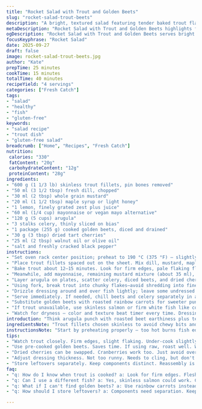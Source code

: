```yaml
---
title: "Rocket Salad with Trout and Golden Beets"
slug: "rocket-salad-trout-beets"
description: "A bright, textured salad featuring tender baked trout flaked over peppery arugula and earthy golden beets. Tangy mustard-honey dressing with fresh dill and lemon zest cuts through richness. Crunchy celery and tart dried cherries add contrast. Clean, nut-free, dairy- and gluten-free dish relying on simple ingredients and correct timing to bring flavors and textures to life."
metaDescription: "Rocket Salad with Trout and Golden Beets highlights fresh ingredients, a tangy dressing, and the best textures for a stunning salad experience."
ogDescription: "Rocket Salad with Trout and Golden Beets serves bright flavors and earthy textures while pairing flaky fish with crunchy greens and aromatic dressing."
focusKeyphrase: "Rocket Salad"
date: 2025-09-27
draft: false
image: rocket-salad-trout-beets.jpg
author: "Kate"
prepTime: 25 minutes
cookTime: 15 minutes
totalTime: 40 minutes
recipeYield: "4 servings"
categories: ["Fresh Catch"]
tags:
- "salad"
- "healthy"
- "fish"
- "gluten-free"
keywords:
- "salad recipe"
- "trout dish"
- "gluten-free salad"
breadcrumb: ["Home", "Recipes", "Fresh Catch"]
nutrition: 
 calories: "330"
 fatContent: "20g"
 carbohydrateContent: "12g"
 proteinContent: "28g"
ingredients:
- "600 g (1 1/3 lb) skinless trout fillets, pin bones removed"
- "50 ml (3 1/2 tbsp) fresh dill, chopped"
- "30 ml (2 tbsp) whole grain mustard"
- "20 ml (1 1/2 tbsp) maple syrup or light honey"
- "1 lemon, finely grated zest plus juice"
- "60 ml (1/4 cup) mayonnaise or vegan mayo alternative"
- "120 g (5 cups) arugula"
- "3 stalks celery, thinly sliced on bias"
- "1 package (255 g) cooked golden beets, diced and drained"
- "30 g (3 tbsp) dried tart cherries"
- "25 ml (2 tbsp) walnut oil or olive oil"
- "salt and freshly cracked black pepper"
instructions:
- "Set oven rack center position; preheat to 190 °C (375 °F) – slightly lower heat to avoid drying trout. Line baking sheet with parchment or silicone mat for easy cleanup and even cooking."
- "Place trout fillets spaced out on the sheet. Mix dill, mustard, maple syrup, lemon zest, and juice in small bowl. Season with salt and pepper. Use 25 ml (about 1 1/2 tbsp) of this mix to generously coat trout surface – little drip is normal but don’t drown it."
- "Bake trout about 12–15 minutes. Look for firm edges, pale flaking flesh starting away from center; slight translucency around thick parts indicates done-ness without drying. Remove from oven, set aside 5 minutes allowing carryover cooking."
- "Meanwhile, add mayonnaise, remaining mustard mixture (about 35 ml), and walnut or olive oil into same bowl. Whisk for uniform dressing. Adjust salt and pepper. Should be smooth but thick enough to cling to greens."
- "Layer arugula on plates, scatter celery, diced beets, and dried cherries evenly. Avoid overdressing greens now to prevent limpness."
- "Using fork, break trout into chunky flakes—avoid shredding into fine bits; texture matters here. Distribute over salad."
- "Drizzle dressing around and over fish lightly; leave some undressed spots so salad keeps crisp bite."
- "Serve immediately. If needed, chill beets and celery separately in advance to maintain vibrancy."
- "Substitute golden beets with roasted rainbow carrots for sweeter punch or drop cherries for toasted pine nuts if wanting crunch but nut sensitivity not an issue."
- "If trout unavailable, use skinless salmon or firm white fish like cod; adjust bake time down slightly as thicker pieces cook unevenly."
- "Watch for dryness – color and texture beat timer every time. Dressing leftovers keep a day refrigerated but do not reuse on salad once dressed."
introduction: "Think arugula punch with roasted beet earthiness plus tender flaky fish. Trout needs gentle handling – not overcooked, not raw in middle. Mustard mix brings acidity and subtle sweetness; dill adds that fresh green lift. Celery for crunch, tart dried cherries for bite. Balance is key. Hold the nuts to keep it safe, swap to oil that suits pantry. Watch fish carefully: opaque edges, still moist core. Flake gently or you lose the mouthfeel. Serve quick. Dressing thick enough to stick, not drown. This salad plays with texture and layers of flavor – simple component harmony. No fussy steps but timing and seasoning can make or break."
ingredientsNote: "Trout fillets chosen skinless to avoid chewy bits and simplify cooking. Fresh dill essential for herbal brightness; dried herbs lack punch here. Golden beets pre-cooked shorten time and keep sweetness. If raw, roast wrapped in foil for 45 minutes at 180 °C (350 °F) until tender. Mayonnaise thickens dressing; vegan mayo swap works fine, though flavor mellow. Use fresh lemon zest for aromatic oils, don't skip. Celery sliced on bias keeps delicate crunch, thin slices but not paper-thin. Dried cherries provide tart contrast; cranberries substitute well in a pinch; walnuts add texture if nuts allowed. Maple syrup softens sharp mustard; honey or agave can work. Season dressing gradually to avoid bitterness. Olive oil intensity varies with brand; neutral oil ok but walnut oil adds subtle nuttiness and complexity."
instructionsNote: "Start by preheating properly – too hot burns fish edges, too cool bleeds moisture out. Oil or liners help fish release smoothly from sheet. Coat evenly with mustard mixture for caramelization and flavor infusion. Oven baking relies on visual doneness. When flaky parts separate slightly but center still moist and firm, pull it out. Resting fish lets juices redistribute, prevents drying. Folding in mayo last keeps dressing texture velvety and easier to spread. Toss greens lightly or assemble plate base first, layering ingredients to preserve individual textures. Breaking trout with fork instead of chopping keeps bite size irregular and layered mouthfeel. Drizzle dressing strategically – too much wets arugula down. Serve immediately for contrast of warm fish and cool veg. For leftovers: keep components separate, assemble fresh."
tips:
- "Watch trout closely. Firm edges, slight flaking. Under-cook slightly. Rest it for juices to settle. Avoid dryness. Bright herb-based dressing can cut through richness."
- "Use pre-cooked golden beets. Saves time. If using raw, roast well. Wrap tightly. Tenacity is key, 45 minutes at 180 °C. Check tenderness. Toss greens lightly."
- "Dried cherries can be swapped. Cranberries work too. Just avoid overly sweet picks, add tartness. Texture matters. Celery sliced on bias for visual and bite."
- "Adjust dressing thickness. Not too runny. Needs to cling, but don't drown greens. Heavy dressing wilts faster. Coat trout well for flavor infusion."
- "Store leftovers separately. Keep components distinct. Reassembly is crucial. Crisp greens, flaky fish, vibrant beets. Perfect balance gone if mixed too soon."
faq:
- "q: How do I know when trout is cooked? a: Look for firm edges. Flesh should flake but not too dry. Translucent bits indicate it's time to pull it out."
- "q: Can I use a different fish? a: Yes, skinless salmon could work. Cod is an option too. Adjust cooking time, especially for thicker fillets."
- "q: What if I can't find golden beets? a: Use rainbow carrots instead. Sweeter flavor, similar texture. Roast well, adds different color to salad."
- "q: How should I store leftovers? a: Components need separation. Keep greens cool in fridge. Fish can stay covered. Assemble fresh when ready to eat."

---
```

